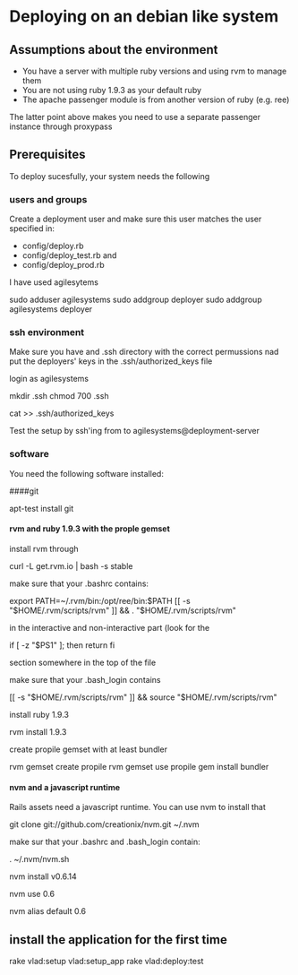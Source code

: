 # Deploying on an debian like system

## Assumptions about the environment

* You have a server with multiple ruby versions and using rvm to manage them
* You are not using ruby 1.9.3 as your default ruby
* The apache passenger module is from another version of ruby (e.g. ree) 

The latter point above makes you need to use a separate passenger
instance through proxypass

## Prerequisites

To deploy sucesfully, your system needs the following

### users and groups

Create a deployment user and make sure this user matches the user
specified in:

* config/deploy.rb 
* config/deploy_test.rb and
* config/deploy_prod.rb

I have used agilesytems

sudo adduser agilesystems
sudo addgroup deployer
sudo addgroup agilesystems deployer


### ssh environment

Make sure you have and .ssh directory with the correct permussions nad
put the deployers' keys in the .ssh/authorized_keys file

login as agilesystems

mkdir .ssh
chmod 700 .ssh

cat <some id_rsa.pub or id_dsa.pub> >> .ssh/authorized_keys

Test the setup by ssh'ing from to agilesystems@deployment-server

### software

You need the following software installed:

####git 

apt-test install git

#### rvm and ruby 1.9.3 with the prople gemset

install rvm through 

curl -L get.rvm.io | bash -s stable

make sure that your .bashrc contains:

export PATH=~/.rvm/bin:/opt/ree/bin:$PATH
[[ -s "$HOME/.rvm/scripts/rvm" ]] && . "$HOME/.rvm/scripts/rvm"

in the interactive and non-interactive part (look for the 

if [ -z "$PS1" ]; then
  return
fi

section somewhere in the top of the file

make sure that your .bash_login contains

[[ -s "$HOME/.rvm/scripts/rvm" ]] && source "$HOME/.rvm/scripts/rvm"

install ruby 1.9.3

rvm install 1.9.3

create propile gemset with at least bundler

rvm gemset create propile
rvm gemset use propile
gem install bundler

#### nvm and a javascript runtime

Rails assets need a javascript runtime. You can use nvm to install that 

git clone git://github.com/creationix/nvm.git ~/.nvm

make sur that your .bashrc and .bash_login contain:

. ~/.nvm/nvm.sh

nvm install v0.6.14

nvm use 0.6

nvm alias default 0.6

## install the application for the first time

rake vlad:setup vlad:setup_app
rake vlad:deploy:test

